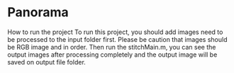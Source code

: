 # Panorama
How to run the project
To run this project, you should add images need to be processed to the input folder first. Please be caution that images should be RGB image and in order. Then run the stitchMain.m, you can see the output images after processing completely and the output image will be saved on output file folder.
